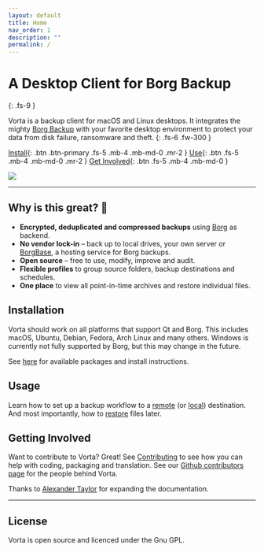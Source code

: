 ```yaml
---
layout: default
title: Home
nav_order: 1
description: ""
permalink: /
---
```


<!-- prettier-ignore-start -->
# A Desktop Client for Borg Backup
{: .fs-9 }

Vorta is a backup client for macOS and Linux desktops. It integrates the mighty [Borg Backup](https://borgbackup.readthedocs.io/en/stable/) with your favorite desktop environment to protect your data from disk failure, ransomware and theft.
{: .fs-6 .fw-300 }
<!-- prettier-ignore-end -->

[Install](install){: .btn .btn-primary .fs-5 .mb-4 .mb-md-0 .mr-2 } [Use](/usage){: .btn .fs-5 .mb-4 .mb-md-0 .mr-2 } [Get Involved](contributing){: .btn .fs-5 .mb-4 .mb-md-0 }

![](https://files.qmax.us/vorta-screencast-6.gif)

---

## Why is this great? 🤩

- **Encrypted, deduplicated and compressed backups** using [Borg](https://borgbackup.readthedocs.io) as backend.
- **No vendor lock-in** – back up to local drives, your own server or [BorgBase](https://www.borgbase.com), a hosting service for Borg backups.
- **Open source** – free to use, modify, improve and audit.
- **Flexible profiles** to group source folders, backup destinations and schedules.
- **One place** to view all point-in-time archives and restore individual files.

## Installation

Vorta should work on all platforms that support Qt and Borg. This includes macOS, Ubuntu, Debian, Fedora, Arch Linux and many others. Windows is currently not fully supported by Borg, but this may change in the future.

See [here](install) for available packages and install instructions.

## Usage

Learn how to set up a backup workflow to a [remote](usage/remote) (or [local](usage/local)) destination. And most importantly, how to [restore](usage/restore) files later.

## Getting Involved

Want to contribute to Vorta? Great! See [Contributing](contributing) to see how you can help with coding, packaging and translation. See our [Github contributors page](https://github.com/borgbase/vorta/blob/master/CONTRIBUTORS.md) for the people behind Vorta.

Thanks to [Alexander Taylor](https://github.com/meowmix3) for expanding the documentation.

---

## License

Vorta is open source and licenced under the Gnu GPL.
